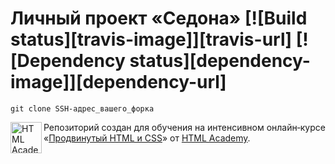 # Личный проект «Седона» [![Build status][travis-image]][travis-url] [![Dependency status][dependency-image]][dependency-url]

```
git clone SSH-адрес_вашего_форка
```
<a href="https://htmlacademy.ru/intensive/adaptive"><img align="left" width="50" height="50" alt="HTML Academy" src="https://up.htmlacademy.ru/static/img/intensive/adaptive/logo-for-github.svg"></a>

Репозиторий создан для обучения на интенсивном онлайн‑курсе «[Продвинутый HTML и CSS](https://htmlacademy.ru/intensive/adaptive)» от [HTML Academy](https://htmlacademy.ru).
